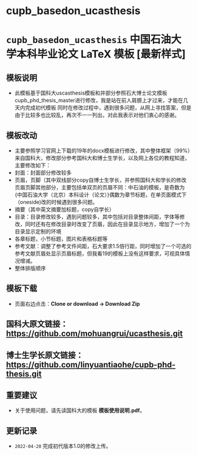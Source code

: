 # cupb_basedon_ucasthesis
# `cupb_basedon_ucasthesis` 中国石油大学本科毕业论文 LaTeX 模板 [最新样式]
## 模板说明
* 此模板基于国科大uscasthesis模板和并部分参照石大博士论文模板cupb_phd_thesis_master进行修改，我是站在前人肩膀上才过来，才能在几天内完成初代模板
同时在修改过程中，遇到很多问题，从网上寻找答案，但是由于比较多也比较乱，再次不一一列出，对此我表示对他们衷心的感谢。

## 模板改动
* 主要参照学习官网上下载的19年的docx模板进行修改，其中整体框架（99%）来自国科大，修改部分参考国科大和博士生学长，以及网上各位的教程知道，主要修改如下：
* 封面：封面部分修改较多
* 页眉，页脚（其中双线部分copy自博士生学长，并参照国科大和学长的修改页眉页脚其他部分，主要包括单双页的页眉不同：中石油的模板，是奇数为{中国石油大学（北京）本科设计（论文）}偶数为章节标题，在单页面模式下（oneside)改的时候遇到很多问题。
* 摘要（其中英文摘要加标题，copy自学长） 
* 目录：目录修改较多，遇到问题较多，其中包括对目录整体间距，字体等修改，同时还有在修改目录时改变了页眉，因此在目录显示地方，增加了一个为目录显示定制的环境
* 各章标题，小节标题，图片和表格标题等
* 参考文献：调整了参考文件间距，石大要求1.5倍行距，同时增加了一个可选的参考文献页眉处显示页眉标题，但我看19的模板上没有这样要求，可视具体情况增减。
* 整体排版顺序
 
## 模板下载

* 页面右边点击：**Clone or download -> Download Zip**

## 国科大原文链接：https://github.com/mohuangrui/ucasthesis.git

## 博士生学长原文链接：https://github.com/linyuantiaohe/cupb-phd-thesis.git

## 重要建议

* 关于使用问题，请先读国科大的模板 **模板使用说明.pdf**。

## 更新记录

* `2022-04-20` 完成初代版本1.0的修改上传。

